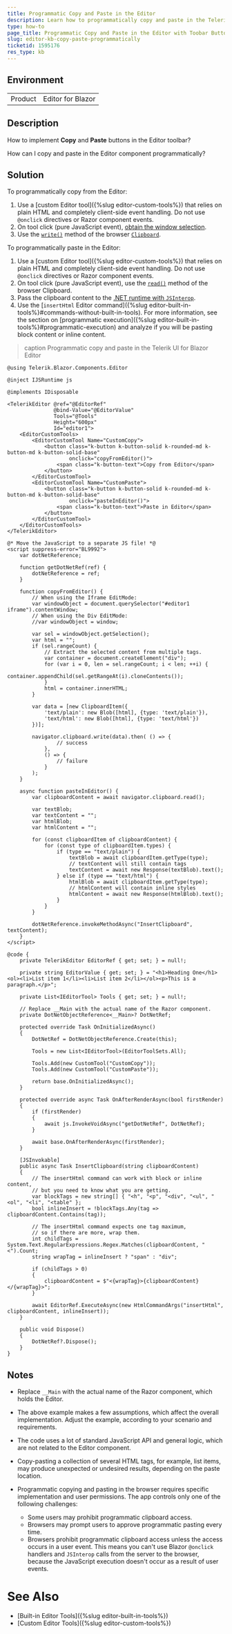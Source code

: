 ```yaml
---
title: Programmatic Copy and Paste in the Editor
description: Learn how to programmatically copy and paste in the Telerik UI for Blazor Editor with additional buttons in the Editor toolbar.
type: how-to
page_title: Programmatic Copy and Paste in the Editor with Toobar Buttons
slug: editor-kb-copy-paste-programmatically
ticketid: 1595176
res_type: kb
---
```


## Environment

<table>
    <tbody>
        <tr>
            <td>Product</td>
            <td>Editor for Blazor</td>
        </tr>
    </tbody>
</table>


## Description

How to implement **Copy** and **Paste** buttons in the Editor toolbar?

How can I copy and paste in the Editor component programmatically?


## Solution

To programmatically copy from the Editor:

1. Use a [custom Editor tool]({%slug editor-custom-tools%}) that relies on plain HTML and completely client-side event handling. Do not use `@onclick` directives or Razor component events.
1. On tool click (pure JavaScript event), [obtain the window selection](https://developer.mozilla.org/en-US/docs/Web/API/Window/getSelection).
1. Use the [`write()`](https://developer.mozilla.org/en-US/docs/Web/API/Clipboard/write) method of the browser [`Clipboard`](https://developer.mozilla.org/en-US/docs/Web/API/Clipboard).

To programmatically paste in the Editor:

1. Use a [custom Editor tool]({%slug editor-custom-tools%}) that relies on plain HTML and completely client-side event handling. Do not use `@onclick` directives or Razor component events.
1. On tool click (pure JavaScript event), use the [`read()`](https://developer.mozilla.org/en-US/docs/Web/API/Clipboard/read) method of the browser Clipboard.
1. Pass the clipboard content to the [.NET runtime with `JSInterop`](https://learn.microsoft.com/en-us/aspnet/core/blazor/javascript-interoperability/call-dotnet-from-javascript).
1. Use the [`insertHtml` Editor command]({%slug editor-built-in-tools%}#commands-without-built-in-tools). For more information, see the section on [programmatic execution]({%slug editor-built-in-tools%}#programmatic-execution) and analyze if you will be pasting block content or inline content.

>caption Programmatic copy and paste in the Telerik UI for Blazor Editor

````RAZOR
@using Telerik.Blazor.Components.Editor

@inject IJSRuntime js

@implements IDisposable

<TelerikEditor @ref="@EditorRef"
               @bind-Value="@EditorValue"
               Tools="@Tools"
               Height="600px"
               Id="editor1">
    <EditorCustomTools>
        <EditorCustomTool Name="CustomCopy">
            <button class="k-button k-button-solid k-rounded-md k-button-md k-button-solid-base"
                    onclick="copyFromEditor()">
                <span class="k-button-text">Copy from Editor</span>
            </button>
        </EditorCustomTool>
        <EditorCustomTool Name="CustomPaste">
            <button class="k-button k-button-solid k-rounded-md k-button-md k-button-solid-base"
                    onclick="pasteInEditor()">
                <span class="k-button-text">Paste in Editor</span>
            </button>
        </EditorCustomTool>
    </EditorCustomTools>
</TelerikEditor>

@* Move the JavaScript to a separate JS file! *@
<script suppress-error="BL9992">
    var dotNetReference;

    function getDotNetRef(ref) {
        dotNetReference = ref;
    }

    function copyFromEditor() {
        // When using the Iframe EditMode:
        var windowObject = document.querySelector("#editor1 iframe").contentWindow;
        // When using the Div EditMode:
        //var windowObject = window;

        var sel = windowObject.getSelection();
        var html = "";
        if (sel.rangeCount) {
            // Extract the selected content from multiple tags.
            var container = document.createElement("div");
            for (var i = 0, len = sel.rangeCount; i < len; ++i) {
                container.appendChild(sel.getRangeAt(i).cloneContents());
            }
            html = container.innerHTML;
        }

        var data = [new ClipboardItem({
            'text/plain': new Blob([html], {type: 'text/plain'}),
            'text/html': new Blob([html], {type: 'text/html'})
        })];

        navigator.clipboard.write(data).then( () => {
                // success
            },
            () => {
                // failure
            }
        );
    }

    async function pasteInEditor() {
        var clipboardContent = await navigator.clipboard.read();

        var textBlob;
        var textContent = "";
        var htmlBlob;
        var htmlContent = "";

        for (const clipboardItem of clipboardContent) {
            for (const type of clipboardItem.types) {
                if (type == "text/plain") {
                    textBlob = await clipboardItem.getType(type);
                    // textContent will still contain tags
                    textContent = await new Response(textBlob).text();
                } else if (type == "text/html") {
                    htmlBlob = await clipboardItem.getType(type);
                    // htmlContent will contain inline styles
                    htmlContent = await new Response(htmlBlob).text();
                }
            }
        }

        dotNetReference.invokeMethodAsync("InsertClipboard", textContent);
    }
</script>

@code {
    private TelerikEditor EditorRef { get; set; } = null!;

    private string EditorValue { get; set; } = "<h1>Heading One</h1><ol><li>List item 1</li><li>List item 2</li></ol><p>This is a paragraph.</p>";

    private List<IEditorTool> Tools { get; set; } = null!;

    // Replace __Main with the actual name of the Razor component.
    private DotNetObjectReference<__Main>? DotNetRef;

    protected override Task OnInitializedAsync()
    {
        DotNetRef = DotNetObjectReference.Create(this);

        Tools = new List<IEditorTool>(EditorToolSets.All);

        Tools.Add(new CustomTool("CustomCopy"));
        Tools.Add(new CustomTool("CustomPaste"));

        return base.OnInitializedAsync();
    }

    protected override async Task OnAfterRenderAsync(bool firstRender)
    {
        if (firstRender)
        {
            await js.InvokeVoidAsync("getDotNetRef", DotNetRef);
        }

        await base.OnAfterRenderAsync(firstRender);
    }

    [JSInvokable]
    public async Task InsertClipboard(string clipboardContent)
    {
        // The insertHtml command can work with block or inline content,
        // but you need to know what you are getting.
        var blockTags = new string[] { "<h", "<p", "<div", "<ul", "<ol", "<li", "<table" };
        bool inlineInsert = !blockTags.Any(tag => clipboardContent.Contains(tag));

        // The insertHtml command expects one tag maximum,
        // so if there are more, wrap them.
        int childTags = System.Text.RegularExpressions.Regex.Matches(clipboardContent, "<").Count;
        string wrapTag = inlineInsert ? "span" : "div";

        if (childTags > 0)
        {
            clipboardContent = $"<{wrapTag}>{clipboardContent}</{wrapTag}>";
        }

        await EditorRef.ExecuteAsync(new HtmlCommandArgs("insertHtml", clipboardContent, inlineInsert));
    }

    public void Dispose()
    {
        DotNetRef?.Dispose();
    }
}
````


## Notes

* Replace `__Main` with the actual name of the Razor component, which holds the Editor.
* The above example makes a few assumptions, which affect the overall implementation. Adjust the example, according to your scenario and requirements.
* The code uses a lot of standard JavaScript API and general logic, which are not related to the Editor component.
* Copy-pasting a collection of several HTML tags, for example, list items, may produce unexpected or undesired results, depending on the paste location.
* Programmatic copying and pasting in the browser requires specific implementation and user permissions. The app controls only one of the following challenges:

  * Some users may prohibit programmatic clipboard access.
  * Browsers may prompt users to approve programmatic pasting every time.
  * Browsers prohibit programmatic clipboard access unless the access occurs in a user event. This means you can't use Blazor `@onclick` handlers and `JSInterop` calls from the server to the browser, because the JavaScript execution doesn't occur as a result of user events.


# See Also

* [Built-in Editor Tools]({%slug editor-built-in-tools%})
* [Custom Editor Tools]({%slug editor-custom-tools%})
